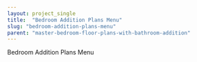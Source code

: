 ```yaml
---
layout: project_single
title:  "Bedroom Addition Plans Menu"
slug: "bedroom-addition-plans-menu"
parent: "master-bedroom-floor-plans-with-bathroom-addition"
---
```

Bedroom Addition Plans Menu